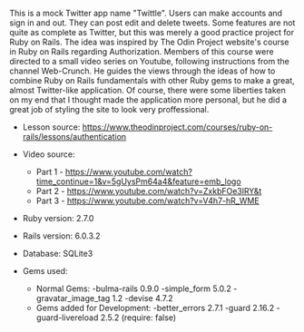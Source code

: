 This is a mock Twitter app name "Twittle". Users can make accounts and sign in and out. They can post edit and delete tweets. Some features are not quite as complete as Twitter, but this was merely a good practice project for Ruby on Rails. The idea was inspired by The Odin Project website's course in Ruby on Rails regarding Authorization. Members of this course were directed to a small video series on Youtube, following instructions from the channel Web-Crunch. He guides the views through the ideas of how to combine Ruby on Rails fundamentals with other Ruby gems to make a great, almost Twitter-like application. Of course, there were some liberties taken on my end that I thought made the application more personal, but he did a great job of styling the site to look very proffessional.

* Lesson source: https://www.theodinproject.com/courses/ruby-on-rails/lessons/authentication

* Video source: 
  * Part 1 - https://www.youtube.com/watch?time_continue=1&v=5gUysPm64a4&feature=emb_logo
  * Part 2 - https://www.youtube.com/watch?v=ZxkbFOe3lRY&t
  * Part 3 - https://www.youtube.com/watch?v=V4h7-hR_WME

* Ruby version: 2.7.0

* Rails version: 6.0.3.2

* Database: SQLite3

* Gems used:
  * Normal Gems:
    -bulma-rails 0.9.0
    -simple_form 5.0.2
    -gravatar_image_tag 1.2
    -devise 4.7.2
  * Gems added for Development:
    -better_errors 2.7.1
    -guard 2.16.2
    -guard-livereload 2.5.2 (require: false)
